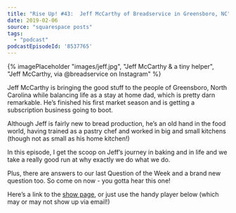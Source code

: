 ```yaml
---
title: "Rise Up! #43:  Jeff McCarthy of Breadservice in Greensboro, NC"
date: 2019-02-06
source: "squarespace posts"
tags: 
  - "podcast"
podcastEpisodeId: '8537765'
---
```


{% imagePlaceholder "images/jeff.jpg", "Jeff McCarthy & a tiny helper", "Jeff McCarthy, via @breadservice on Instagram" %}


Jeff McCarthy is bringing the good stuff to the people of Greensboro, North Carolina while balancing life as a stay at home dad, which is pretty darn remarkable. He’s finished his first market season and is getting a subscription business going to boot.

Although Jeff is fairly new to bread production, he’s an old hand in the food world, having trained as a pastry chef and worked in big and small kitchens (though not as small as his home kitchen!)

In this episode, I get the scoop on Jeff’s journey in baking and in life and we take a really good run at why exactly we do what we do.

Plus, there are answers to our last Question of the Week and a brand new question too. So come on now - you gotta hear this one!

Here’s a link to the [show page](http://riseuppod.com/rise-up-43-jeff-mccarthy), or just use the handy player below (which may or may not show up via email!)
